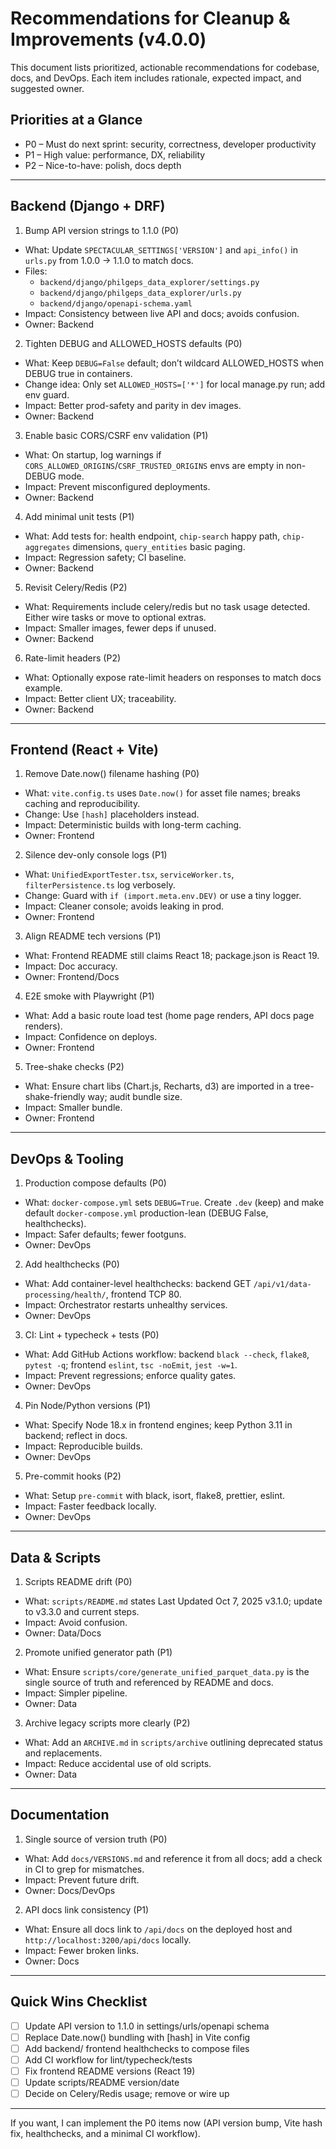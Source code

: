 # Recommendations for Cleanup & Improvements (v4.0.0)

This document lists prioritized, actionable recommendations for codebase, docs, and DevOps. Each item includes rationale, expected impact, and suggested owner.

## Priorities at a Glance
- P0 – Must do next sprint: security, correctness, developer productivity
- P1 – High value: performance, DX, reliability
- P2 – Nice-to-have: polish, docs depth

---

## Backend (Django + DRF)

1) Bump API version strings to 1.1.0 (P0)
- What: Update `SPECTACULAR_SETTINGS['VERSION']` and `api_info()` in `urls.py` from 1.0.0 → 1.1.0 to match docs.
- Files:
  - `backend/django/philgeps_data_explorer/settings.py`
  - `backend/django/philgeps_data_explorer/urls.py`
  - `backend/django/openapi-schema.yaml`
- Impact: Consistency between live API and docs; avoids confusion.
- Owner: Backend

2) Tighten DEBUG and ALLOWED_HOSTS defaults (P0)
- What: Keep `DEBUG=False` default; don’t wildcard ALLOWED_HOSTS when DEBUG true in containers.
- Change idea: Only set `ALLOWED_HOSTS=['*']` for local manage.py run; add env guard.
- Impact: Better prod-safety and parity in dev images.
- Owner: Backend

3) Enable basic CORS/CSRF env validation (P1)
- What: On startup, log warnings if `CORS_ALLOWED_ORIGINS`/`CSRF_TRUSTED_ORIGINS` envs are empty in non-DEBUG mode.
- Impact: Prevent misconfigured deployments.
- Owner: Backend

4) Add minimal unit tests (P1)
- What: Add tests for: health endpoint, `chip-search` happy path, `chip-aggregates` dimensions, `query_entities` basic paging.
- Impact: Regression safety; CI baseline.
- Owner: Backend

5) Revisit Celery/Redis (P2)
- What: Requirements include celery/redis but no task usage detected. Either wire tasks or move to optional extras.
- Impact: Smaller images, fewer deps if unused.
- Owner: Backend

6) Rate-limit headers (P2)
- What: Optionally expose rate-limit headers on responses to match docs example.
- Impact: Better client UX; traceability.
- Owner: Backend

---

## Frontend (React + Vite)

1) Remove Date.now() filename hashing (P0)
- What: `vite.config.ts` uses `Date.now()` for asset file names; breaks caching and reproducibility.
- Change: Use `[hash]` placeholders instead.
- Impact: Deterministic builds with long-term caching.
- Owner: Frontend

2) Silence dev-only console logs (P1)
- What: `UnifiedExportTester.tsx`, `serviceWorker.ts`, `filterPersistence.ts` log verbosely.
- Change: Guard with `if (import.meta.env.DEV)` or use a tiny logger.
- Impact: Cleaner console; avoids leaking in prod.
- Owner: Frontend

3) Align README tech versions (P1)
- What: Frontend README still claims React 18; package.json is React 19.
- Impact: Doc accuracy.
- Owner: Frontend/Docs

4) E2E smoke with Playwright (P1)
- What: Add a basic route load test (home page renders, API docs page renders).
- Impact: Confidence on deploys.
- Owner: Frontend

5) Tree-shake checks (P2)
- What: Ensure chart libs (Chart.js, Recharts, d3) are imported in a tree-shake-friendly way; audit bundle size.
- Impact: Smaller bundle.
- Owner: Frontend

---

## DevOps & Tooling

1) Production compose defaults (P0)
- What: `docker-compose.yml` sets `DEBUG=True`. Create `.dev` (keep) and make default `docker-compose.yml` production-lean (DEBUG False, healthchecks).
- Impact: Safer defaults; fewer footguns.
- Owner: DevOps

2) Add healthchecks (P0)
- What: Add container-level healthchecks: backend GET `/api/v1/data-processing/health/`, frontend TCP 80.
- Impact: Orchestrator restarts unhealthy services.
- Owner: DevOps

3) CI: Lint + typecheck + tests (P0)
- What: Add GitHub Actions workflow: backend `black --check`, `flake8`, `pytest -q`; frontend `eslint`, `tsc -noEmit`, `jest -w=1`.
- Impact: Prevent regressions; enforce quality gates.
- Owner: DevOps

4) Pin Node/Python versions (P1)
- What: Specify Node 18.x in frontend engines; keep Python 3.11 in backend; reflect in docs.
- Impact: Reproducible builds.
- Owner: DevOps

5) Pre-commit hooks (P2)
- What: Setup `pre-commit` with black, isort, flake8, prettier, eslint.
- Impact: Faster feedback locally.
- Owner: DevOps

---

## Data & Scripts

1) Scripts README drift (P0)
- What: `scripts/README.md` states Last Updated Oct 7, 2025 v3.1.0; update to v3.3.0 and current steps.
- Impact: Avoid confusion.
- Owner: Data/Docs

2) Promote unified generator path (P1)
- What: Ensure `scripts/core/generate_unified_parquet_data.py` is the single source of truth and referenced by README and docs.
- Impact: Simpler pipeline.
- Owner: Data

3) Archive legacy scripts more clearly (P2)
- What: Add an `ARCHIVE.md` in `scripts/archive` outlining deprecated status and replacements.
- Impact: Reduce accidental use of old scripts.
- Owner: Data

---

## Documentation

1) Single source of version truth (P0)
- What: Add `docs/VERSIONS.md` and reference it from all docs; add a check in CI to grep for mismatches.
- Impact: Prevent future drift.
- Owner: Docs/DevOps

2) API docs link consistency (P1)
- What: Ensure all docs link to `/api/docs` on the deployed host and `http://localhost:3200/api/docs` locally.
- Impact: Fewer broken links.
- Owner: Docs

---

## Quick Wins Checklist
- [ ] Update API version to 1.1.0 in settings/urls/openapi schema
- [ ] Replace Date.now() bundling with [hash] in Vite config
- [ ] Add backend/ frontend healthchecks to compose files
- [ ] Add CI workflow for lint/typecheck/tests
- [ ] Fix frontend README versions (React 19)
- [ ] Update scripts/README version/date
- [ ] Decide on Celery/Redis usage; remove or wire up

---

If you want, I can implement the P0 items now (API version bump, Vite hash fix, healthchecks, and a minimal CI workflow).